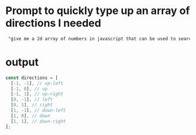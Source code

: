 # Prompt to quickly type up an array of directions I needed

```txt
 "give me a 2d array of numbers in javascript that can be used to search a grid in all directions"
```

# output

```js
const directions = [
  [-1, -1], // up-left
  [-1, 0], // up
  [-1, 1], // up-right
  [0, -1], // left
  [0, 1], // right
  [1, -1], // down-left
  [1, 0], // down
  [1, 1], // down-right
];
```
